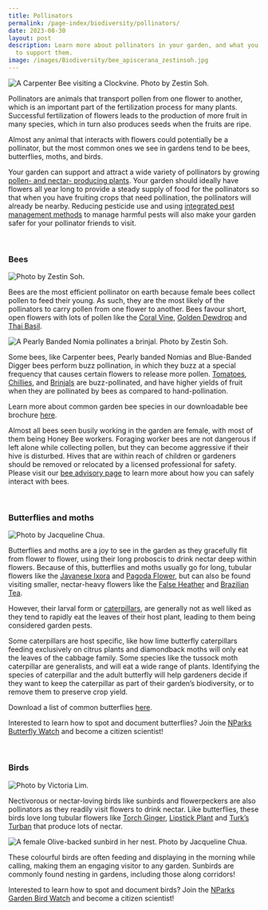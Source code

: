 ```yaml
---
title: Pollinators
permalink: /page-index/biodiversity/pollinators/
date: 2023-08-30
layout: post
description: Learn more about pollinators in your garden, and what you can grow
  to support them.
image: /images/Biodiversity/bee_apiscerana_zestinsoh.jpg
---
```

<section>
	<img title="A Carpenter Bee visiting a Clockvine. Photo by Zestin Soh." src="/images/Biodiversity/bee_carpenter%20bee_zestinsoh.jpg"> 
	<p>Pollinators are animals that transport pollen from one flower to another, which is an important part of the fertilization process for many plants. Successful fertilization of flowers leads to the production of more fruit in many species, which in turn also produces seeds when the fruits are ripe.</p>
	<p>Almost any animal that interacts with flowers could potentially be a pollinator, but the most common ones we see in gardens tend to be bees, butterflies, moths, and birds.</p>
	<p>Your garden can support and attract a wide variety of pollinators by growing <a href="/page-index/glossary/biodiversity-attracting-plants/">pollen- and nectar- producing plants</a>. Your garden should ideally have flowers all year long to provide a steady supply of food for the pollinators so that when you have fruiting crops that need pollination, the pollinators will already be nearby. Reducing pesticide use and using <a href="/page-index/horticulture-techniques/ipm/">integrated pest management methods</a> to manage harmful pests will also make your garden safer for your pollinator friends to visit.</p>
	<br>
</section>
	
<section>
	<h3>Bees</h3>
	<img title="Photo by Zestin Soh." src="/images/Biodiversity/bee_apiscerana_zestinsoh.jpg">
	<p>Bees are the most efficient pollinator on earth because female bees collect pollen to feed their young. As such, they are the most likely of the pollinators to carry pollen from one flower to another. Bees favour short, open flowers with lots of pollen like the <a href="/page-index/ornamental-plants/coral-vine/"> Coral Vine</a>, <a href="/page-index/ornamental-plants/golden-dewdrop/">Golden Dewdrop</a> and <a href="/page-index/edible-plants/thai-basil/">Thai Basil</a>.</p>
	<img title="A Pearly Banded Nomia pollinates a brinjal. Photo by Zestin Soh." src="/images/Biodiversity/bee_nomia%20strigata_brinjal_zestinsoh.jpg">
	<p>Some bees, like Carpenter bees, Pearly banded Nomias and Blue-Banded Digger bees perform buzz pollination, in which they buzz at a special frequency that causes certain flowers to release more pollen. <a href="/page-index/edible-plants/tomato/">Tomatoes</a>, <a href="/page-index/edible-plants/chilli/">Chillies</a>, and <a href="/page-index/edible-plants/brinjal/">Brinjals</a> are buzz-pollinated, and have higher yields of fruit when they are pollinated by bees as compared to hand-pollination.</p>
	<p>Learn more about common garden bee species in our downloadable bee brochure <a download="" href="/files/garden%20bees%20of%20singapore%20211110%20(rev%20b)%20digital.pdf">here</a>.</p>
	<p>Almost all bees seen busily working in the garden are female, with most of them being Honey Bee workers. Foraging worker bees are not dangerous if left alone while collecting pollen, but they can become aggressive if their hive is disturbed. Hives that are within reach of children or gardeners should be removed or relocated by a licensed professional for safety. Please visit our <a href="https://www.nparks.gov.sg/gardens-parks-and-nature/dos-and-donts/animal-advisories/bees-,-a-,-wasps">bee advisory page</a> to learn more about how you can safely interact with bees.</p>
	<br>
</section>

<section>
	<h3>Butterflies and moths</h3>
	<img title="Photo by Jacqueline Chua." src="/images/Biodiversity/butterfly_jacchua.jpg">
	<p>Butterflies and moths are a joy to see in the garden as they gracefully flit from flower to flower, using their long proboscis to drink nectar deep within flowers. Because of this, butterflies and moths usually go for long, tubular flowers like the <a href="/page-index/ornamental-plants/javanese-ixora/">Javanese Ixora</a> and <a href="/page-index/ornamental-plants/pagoda-flower/">Pagoda Flower</a>, but can also be found visiting smaller, nectar-heavy flowers like the <a href="/page-index/ornamental-plants/false-heather/">False Heather</a> and <a href="/page-index/ornamental-plants/brazilian-tea/">Brazilian Tea</a>.</p>
	<p>However, their larval form or <a href="/page-index/pests/caterpillars/">caterpillars</a>, are generally not as well liked as they tend to rapidly eat the leaves of their host plant, leading to them being considered garden pests.</p>
	<p>Some caterpillars are host specific, like how lime butterfly caterpillars feeding exclusively on citrus plants and diamondback moths will only eat the leaves of the cabbage family. Some species like the tussock moth caterpillar are generalists, and will eat a wide range of plants.  Identifying the species of caterpillar and the adult butterfly will help gardeners decide if they want to keep the caterpillar as part of their garden’s biodiversity, or to remove them to preserve crop yield.</p>
	<p>Download a list of common butterflies <a download="" href="/files/a%20guide%20to%20common%20butterflies%20in%20singapore,%20and%20creating%20a%20butterfly%20friendly%20gardenv3.pdf">here</a>.</p>
	<p>Interested to learn how to spot and document butterflies? Join the <a href="https://www.nparks.gov.sg/biodiversity/community-in-nature-initiative/nparks-butterfly-watch">NParks Butterfly Watch</a> and become a citizen scientist!</p>
	<br>
</section>

<section>
	<h3>Birds</h3>
	<img title="Photo by Victoria Lim." src="/images/Biodiversity/OliveBackedSunbird_VictoriaLim.jpg">
	<p>Nectivorous or nectar-loving birds like sunbirds and flowerpeckers are also pollinators as they readily visit flowers to drink nectar. Like butterflies, these birds love long tubular flowers like <a href="/page-index/edible-plants/torch-ginger/">Torch Ginger</a>, <a href="/page-index/ornamental-plants/lipstick-plant/">Lipstick Plant</a> and <a href="/page-index/ornamental-plants/turks-turban/">Turk’s Turban</a> that produce lots of nectar.</p>
	<img title="A female Olive-backed sunbird in her nest. Photo by Jacqueline Chua." src="/images/Biodiversity/OliveBackedSunbird_JacChua%20(2).jpg">
	<p>These colourful birds are often feeding and displaying in the morning while calling, making them an engaging visitor to any garden. Sunbirds are commonly found nesting in gardens, including those along corridors!</p>
	<p>Interested to learn how to spot and document birds? Join the <a href="https://www.nparks.gov.sg/biodiversity/community-in-nature-initiative/nparks-garden-bird-watch">NParks Garden Bird Watch</a> and become a citizen scientist!</p>
	<br>
</section>